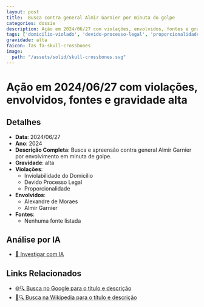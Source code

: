```yaml
---
layout: post
title:  Busca contra general Almir Garnier por minuta do golpe
categories: dossie
description: Ação em 2024/06/27 com violações, envolvidos, fontes e gravidade alta
tags: ['domicilio-violado', 'devido-processo-legal', 'proporcionalidade', 'alexandre-de-moraes', 'almir-garnier', 'gravidade-alta']
gravidade: alta
faicon: fas fa-skull-crossbones
image:
  path: "/assets/solid/skull-crossbones.svg"
---
```


# Ação em 2024/06/27 com violações, envolvidos, fontes e gravidade alta

## Detalhes
- **Data**: 2024/06/27
- **Ano**: 2024
- **Descrição Completa**: Busca e apreensão contra general Almir Garnier por envolvimento em minuta de golpe.
- **Gravidade**: alta <i class="fas fas fa-skull-crossbones fa-2x"></i>
- **Violações**:
  - Inviolabilidade do Domicílio
  - Devido Processo Legal
  - Proporcionalidade
- **Envolvidos**:
  - Alexandre de Moraes
  - Almir Garnier
- **Fontes**:
  - Nenhuma fonte listada

## Análise por IA
- [🤖 Investigar com IA](https://www.perplexity.ai/search?q=%22Alexandre%20de%20Moraes%22%20Busca%20contra%20general%20Almir%20Garnier%20por%20minuta%20do%20golpe%20Busca%20e%20apreens%C3%A3o%20contra%20general%20Almir%20Garnier%20por%20envolvimento%20em%20minuta%20de%20golpe.%20Inviolabilidade%20do%20Domic%C3%ADlio%20Devido%20Processo%20Legal%20Proporcionalidade%202024%20gravidade%20alta)

## Links Relacionados
- [🌐🔍 Busca no Google para o título e descrição](https://www.google.com/search?q=%22Alexandre%20de%20Moraes%22%20Busca%20contra%20general%20Almir%20Garnier%20por%20minuta%20do%20golpe%20Busca%20e%20apreens%C3%A3o%20contra%20general%20Almir%20Garnier%20por%20envolvimento%20em%20minuta%20de%20golpe.%20Inviolabilidade%20do%20Domic%C3%ADlio%20Devido%20Processo%20Legal%20Proporcionalidade%202024%20gravidade%20alta)
- [📖🔍 Busca na Wikipedia para o título e descrição](https://pt.wikipedia.org/w/index.php?search=%22Alexandre%20de%20Moraes%22%20Busca%20contra%20general%20Almir%20Garnier%20por%20minuta%20do%20golpe%20Busca%20e%20apreens%C3%A3o%20contra%20general%20Almir%20Garnier%20por%20envolvimento%20em%20minuta%20de%20golpe.%20Inviolabilidade%20do%20Domic%C3%ADlio%20Devido%20Processo%20Legal%20Proporcionalidade%202024%20gravidade%20alta)

